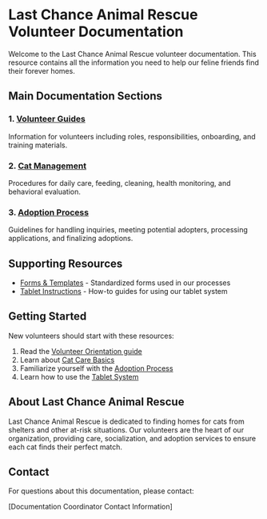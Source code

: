 # Last Chance Animal Rescue Volunteer Documentation

Welcome to the Last Chance Animal Rescue volunteer documentation. This resource contains all the information you need to help our feline friends find their forever homes.

## Main Documentation Sections

### 1. [Volunteer Guides](./docs/volunteer-guides/index.md)
Information for volunteers including roles, responsibilities, onboarding, and training materials.

### 2. [Cat Management](./docs/cat-management/index.md)
Procedures for daily care, feeding, cleaning, health monitoring, and behavioral evaluation.

### 3. [Adoption Process](./docs/adoption-process/index.md)
Guidelines for handling inquiries, meeting potential adopters, processing applications, and finalizing adoptions.

## Supporting Resources

- [Forms & Templates](./docs/forms-templates/feline-adoption-request.md) - Standardized forms used in our processes
- [Tablet Instructions](./docs/tablet-instructions/index.md) - How-to guides for using our tablet system

## Getting Started

New volunteers should start with these resources:

1. Read the [Volunteer Orientation guide](./docs/volunteer-guides/orientation.md)
2. Learn about [Cat Care Basics](./docs/cat-management/index.md)
3. Familiarize yourself with the [Adoption Process](./docs/adoption-process/index.md)
4. Learn how to use the [Tablet System](./docs/tablet-instructions/index.md)

## About Last Chance Animal Rescue

Last Chance Animal Rescue is dedicated to finding homes for cats from shelters and other at-risk situations. Our volunteers are the heart of our organization, providing care, socialization, and adoption services to ensure each cat finds their perfect match.

## Contact

For questions about this documentation, please contact:

[Documentation Coordinator Contact Information]

